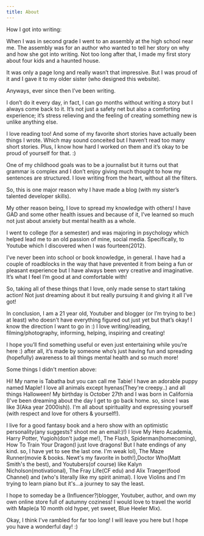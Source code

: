 ```yaml
---
title: About
---
```

 How I got into writing: 

When I was in second grade I went to an assembly at the high school near me. The assembly was for an author who wanted to tell her story on why and how she got into writing. Not too long after that, I made my first story about four kids and a haunted house. 

It was only a page long and really wasn’t that impressive. But I was proud of it and I gave it to my older sister (who designed this website). 

Anyways, ever since then I’ve been writing. 

I don’t do it every day, in fact, I can go months without writing a story but I always come back to it. It’s not just a safety net but also a comforting experience; it’s stress relieving and the feeling of creating something new is unlike anything else. 

I love reading too! And some of my favorite short stories have actually been things I wrote. Which may sound conceited but I haven’t read too many short stories. Plus, I know how hard I worked on them and it’s okay to be proud of yourself for that. :)

One of my childhood goals was to be a journalist but it turns out that grammar is complex and I don’t enjoy giving much thought to how my sentences are structured. I love writing from the heart, without all the filters.

So, this is one major reason why I have made a blog (with my sister’s talented developer skills). 

My other reason being, I love to spread my knowledge with others! I have GAD and some other health issues and because of it, I’ve learned so much not just about anxiety but mental health as a whole. 

I went to college (for a semester) and was majoring in psychology which helped lead me to an old passion of mine, social media. Specifically, to Youtube which I discovered when I was fourteen(2012). 

 I’ve never been into school or book knowledge, in general. I have had a couple of roadblocks in the way that have prevented it from being a fun or pleasant experience but I have always been very creative and imaginative. It’s what I feel I’m good at and comfortable with!

So, taking all of these things that I love, only made sense to start taking action! Not just dreaming about it but really pursuing it and giving it all I’ve got!

In conclusion, I am a  21 year old, Youtuber and blogger (or I’m trying to be:) at least) who doesn’t have everything figured out just yet but that’s okay! I know the direction I want to go in :) I love writing/reading, filming/photography, informing, helping, inspiring and creating!

 I hope you’ll find something useful or even just entertaining while you’re here :) after all, it’s made by someone who’s just having fun and spreading (hopefully) awareness to all things mental health and so much more! 

Some things I didn't mention above:

Hi! My name is Tabatha but you can call me Tabie! I have an adorable puppy named Maple! I love all animals except hyenas(They're creepy..) and all things Halloween! My birthday is October 27th and I was born in California (I've been dreaming about the day I get to go back home. so, since I was like 3(Aka year 2000ish)). I'm all about spirituality and expressing yourself (with respect and love for others & yourself!). 

I live for a good fantasy book and a hero show with an optimistic personality(any suggests? shoot me an email:)!)  I love My Hero Academia, Harry Potter, Yugioh(don't judge me!), The Flash, Spiderman(homecoming), How To Train Your Dragon(I just love dragons! But I hate endings of any kind. so, I have yet to see the last one. I'm weak lol), The Maze Runner(movie & books. Newt's my favorite in both!),Doctor Who(Matt Smith's the best), and Youtubers(of course) like Kalyn Nicholson(motivational), The Fray Life(CF edu) and Alix Traeger(food Channel) and (who's literally like my spirit animal). I love Violins and I'm trying to learn piano but it's...a journey to say the least.

I hope to someday be a (Influencer?)blogger, Youtuber, author, and own my own online store full of autumny coziness! I would love to travel the world with Maple(a 10 month old hyper, yet sweet, Blue Heeler Mix). 

Okay, I think I've rambled for far too long! I will leave you here but I hope you have a wonderful day! :)
